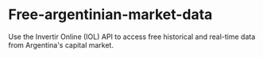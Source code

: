 # Free-argentinian-market-data
Use the Invertir Online (IOL) API to access free historical and real-time data from Argentina's capital market.
